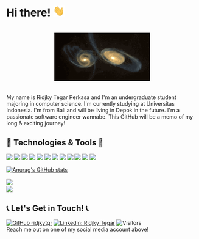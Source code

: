 # Hi there! <img src="https://raw.githubusercontent.com/ridjkytgr/ridjkytgr/main/Waving gif.gif" width="30px">

<br>
<div align="center">
  <img src="https://raw.githubusercontent.com/ridjkytgr/ridjkytgr/main/Astronomy.gif" width="50%">
 </div> 
<br>

My name is Ridjky Tegar Perkasa and I'm an undergraduate student majoring in computer science. I'm currently studying at Universitas Indonesia. I'm from Bali and will be living in Depok in the future. I'm a passionate software engineer wannabe. This GitHub will be a memo of my long & exciting journey!

<!--
**ridjkytgr/ridjkytgr** is a ✨ _special_ ✨ repository because its `README.md` (this file) appears on your GitHub profile.

Here are some ideas to get you started:

- 🔭 I’m currently working on ...
- 🌱 I’m currently learning ...
- 👯 I’m looking to collaborate on ...
- 🤔 I’m looking for help with ...
- 💬 Ask me about ...
- 📫 How to reach me: ...
- 😄 Pronouns: ...
- ⚡ Fun fact: ...
-->

## 🔧 Technologies & Tools 🔧
![](https://img.shields.io/badge/OS-Windows-informational?style=flat&logo=windows&logoColor=white&color=11324D)
![](https://img.shields.io/badge/Editor-IntelliJ_IDEA-informational?style=flat&logo=intellij-idea&logoColor=white&color=11324D)
![](https://img.shields.io/badge/Editor-VS_Code-informational?style=flat&logo=visual-studio-code&logoColor=white&color=11324D)
![](https://img.shields.io/badge/Code-Java-informational?style=flat&logo=java&logoColor=white&color=11324D)
![](https://img.shields.io/badge/Code-JavaScript-informational?style=flat&logo=javascript&logoColor=white&color=11324D)
![](https://img.shields.io/badge/Code-Next-informational?style=flat&logo=next.js&logoColor=white&color=11324D)
![](https://img.shields.io/badge/Code-Node-informational?style=flat&logo=node.js&logoColor=white&color=11324D)
![](https://img.shields.io/badge/Code-Express-informational?style=flat&logo=express&logoColor=white&color=11324D)
![](https://img.shields.io/badge/Code-Python-informational?style=flat&logo=python&logoColor=white&color=11324D)
![](https://img.shields.io/badge/Code-Django-informational?style=flat&logo=django&logoColor=white&color=11324D)
![](https://img.shields.io/badge/Code-Dart-informational?style=flat&logo=dart&logoColor=white&color=11324D)
![](https://img.shields.io/badge/Code-Flutter-informational?style=flat&logo=flutter&logoColor=white&color=11324D)

[![Anurag's GitHub stats](https://github-readme-stats.vercel.app/api?username=ridjkytgr&count_private=true&show_icons=true&bg_color=DEG,6B7AA1,11324D&text_color=C1CFC0&title_color=E7E0C9&border_color=6B7AA1&icon_color=11324D)](https://github.com/anuraghazra/github-readme-stats)

<a href="https://github.com/ridjkytgr/pedulilindungi2.0">
  <img align="center" src="https://github-readme-stats.vercel.app/api/pin/?username=PBP-A07&repo=pedulilindungi2.0&bg_color=DEG,6B7AA1,11324D&text_color=C1CFC0&title_color=E7E0C9&border_color=6B7AA1&icon_color=11324D" />
</a>
<br>
<a href="https://github.com/PBP-A07/pedulilindungi2-mobile-app">
  <img align="center" src="https://github-readme-stats.vercel.app/api/pin/?username=PBP-A07&repo=pedulilindungi2-mobile-app&bg_color=DEG,6B7AA1,11324D&text_color=C1CFC0&title_color=E7E0C9&border_color=6B7AA1&icon_color=11324D" />
</a>

[3.2]: https://raw.githubusercontent.com/ridjkytgr/ridjkytgr/main/linkedin.png (LinkedIn icon without padding)
[3]: https://www.linkedin.com/in/ridjkytegar/

## 📞 Let's Get in Touch! 📞
[![GitHub ridjkytgr](https://img.shields.io/github/followers/ridjkytgr?label=follow&style=social)](https://github.com/ridjkytgr)
[![Linkedin: Ridjky Tegar](https://img.shields.io/badge/-Ridjky%20Tegar-blue?style=flat-square&logo=Linkedin&logoColor=white&link=https://www.linkedin.com/in/ridjkytegar/)](https://www.linkedin.com/in/ridjkytegar/)
![Visitors](https://visitor-badge.glitch.me/badge?page_id=ridjkytgr&left_color=gray&right_color=blue)
<br>
Reach me out on one of my social media account above!
